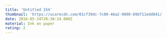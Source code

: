 ```yaml
---
title: 'Untitled 154'
thumbnail: 'https://ucarecdn.com/01cf39dc-7c00-46a2-9890-89bf11edd841/'
date: 2016-05-24T20:38:24.000Z
material: Ink on paper
rating: 2
---
```

